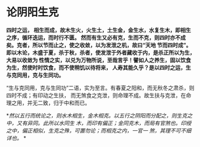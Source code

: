 论阴阳生克
===================================================================================
**四时之运， 相生而成，故木生火，火生土，土生金，金生水，水复生木，即相生之序，循环迭运，而时行不匮。
然而有生又必有克，生而不克，则四时亦不成矣。克者，所以节而止之，使之收敛，以为发泄之机，故曰“天地
节而四时成”。即以木论，木盛于夏，杀于秋，杀者，使发泄于外者藏收于内，是杀正所以为生，大易以收敛为
性情之实，以兑为万物所说，至哉言乎！譬如人之养生，固以饮食为生，然使时时饮食，而不使稍饥以待将来，
人寿其能久乎？是以四时之运，生与克同用，克与生同功。**

“生与克同用，克与生同功”二语，实为至言。有春夏之阳和，而无秋冬之肃杀，则四时不成；有印动之生扶，
而无煞食之克泄，则命理不成。故生扶与克泄，在命理之用，并无二致，归于中和而已。

**然以五行而统论之，则水木相生，金木相克。以五行之阴阳而分配之，则生克之中，又有异同。此所以水同生
木，而印有偏正；金同克木，而局有官煞也。印绶之中，偏正相似，生克之殊，可置勿论；而相克之内，一官一
煞，其理不可不细详也。*
*